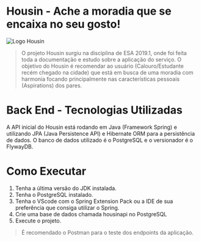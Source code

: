 # Housin - Ache a moradia que se encaixa no seu gosto!

![Logo Housin](https://i.imgur.com/lHUv8X4.png)
> O projeto Housin surgiu na disciplina de ESA 2019.1, onde foi feita toda a documentação e estudo sobre a aplicação do serviço. O objetivo do Housin é recomendar ao usuário (Calouro/Estudante recém chegado na cidade) que está em busca de uma moradia com harmonia focando principalmente nas características pessoais (Aspirations) dos pares.

# Back End - Tecnologias Utilizadas

A API inicial do Housin está rodando em Java (Framework Spring) e utilizando JPA (Java Persistence API) e Hibernate ORM para a persistência de dados. O banco de dados utilizado é o PostgreSQL e o versionador é o FlywayDB.

# Como Executar

 1. Tenha a última versão do JDK instalada.
 2. Tenha o PostgreSQL instalado.
 3. Tenha o VScode com o Spring Extension Pack ou a IDE de sua preferência que consiga utilizar o Spring.
 4. Crie uma base de dados chamada housinapi no PostgreSQL
 5. Execute o projeto.
 
> É recomendado o Postman para o teste dos endpoints da aplicação.



